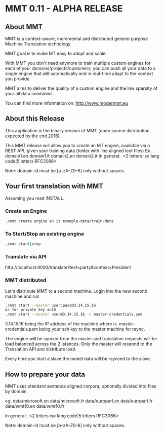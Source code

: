 # MMT 0.11 - ALPHA RELEASE 

## About MMT
MMT is a context-aware, incremental and distributed general purpose Machine Translation technology.

MMT goal is to make MT easy to adopt and scale.

With MMT you don't need anymore to train multiple custom engines for each of your domains/projects/customers, you can push all your data to a single engine that will automatically and in real-time adapt to the context you provide.

MMT aims to deliver the quality of a custom engine and the low sparsity of your all data combined.

You can find more information on: http://www.modermmt.eu


## About this Release

This application is the binary version of MMT (open source distribution expected by the end 2016). 

This MMT release will allow you to create an MT engine, available via a REST API, given your training data (folder with line aligned text files)
Ex. domain1.en domain1.it domain2.en domain2.it 
In general:
<domain-id>.<2 letters iso lang code|5 letters RFC3066>

Note: domain-id must be [a-zA-Z0-9] only without spaces.

## Your first translation with MMT

Assuming you read INSTALL.

### Create an Engine

```bash
./mmt create engine en it example-data/train-data
```

### To Start/Stop an existing engine
```bash
./mmt start|stop
```

### Translate via API

http://localhost:8000/translate?text=party&context=President

### MMT distributed

Let's distribute MMT to a second machine. Login into the new second machine and run

```bash 
./mmt start --master user:pass@3.14.15.16
or for private key auth 
./mmt start --master user@3.14.15.16 -i master-credentials.pem
```

3.14.15.16 being the IP address of the machine where is.
master-credentials.pem being your ssh key to the master machine for rsync.

The engine will be synced from the master and translation requests will be load balanced across the 2 istances.
Only the master will respond to the Translation API and distribute load.

Every time you start a slave the model data will be rsynced to the slave.


## How to prepare your data

MMT uses standard sentence aligned corpora, optionally divided into files by domain. 

eg.
data/microsoft.en
data/microsoft.fr
data/europarl.en
data/europarl.fr
data/wmt10.en
data/wmt10.fr

In general:
<domain-id>.<2 letters iso lang code|5 letters RFC3066>

Note: domain-id must be [a-zA-Z0-9] only without spaces.

